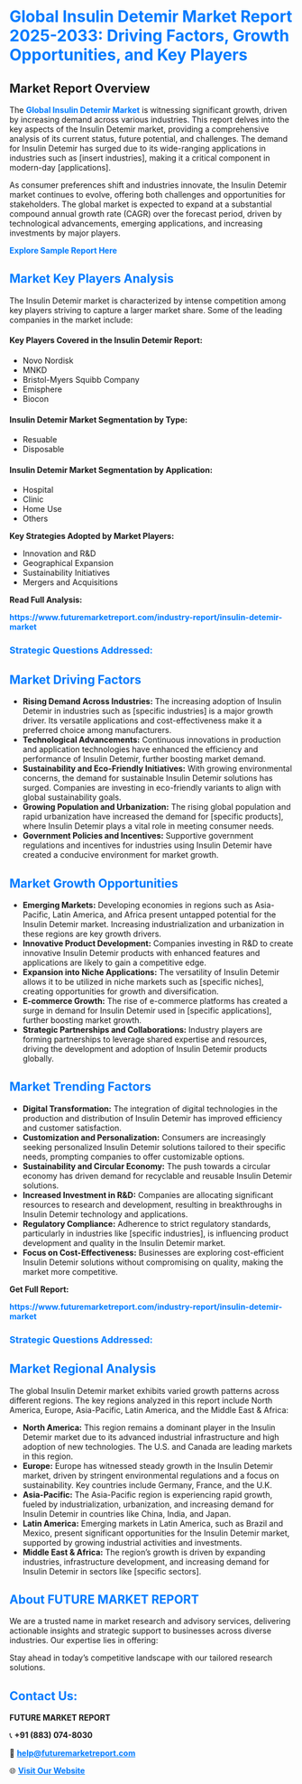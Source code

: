 <h1 style="color: #007BFF;">Global Insulin Detemir Market Report 2025-2033: Driving Factors, Growth Opportunities, and Key Players</h1>

<section id="overview">
<h2>Market Report Overview</h2>
<p>The <a href="https://www.futuremarketreport.com/industry-report/insulin-detemir-market" style="color: #007BFF; text-decoration: none;"><strong>Global Insulin Detemir Market</strong></a> is witnessing significant growth, driven by increasing demand across various industries. This report delves into the key aspects of the Insulin Detemir market, providing a comprehensive analysis of its current status, future potential, and challenges. The demand for Insulin Detemir has surged due to its wide-ranging applications in industries such as [insert industries], making it a critical component in modern-day [applications].</p>
<p>As consumer preferences shift and industries innovate, the Insulin Detemir market continues to evolve, offering both challenges and opportunities for stakeholders. The global market is expected to expand at a substantial compound annual growth rate (CAGR) over the forecast period, driven by technological advancements, emerging applications, and increasing investments by major players.</p>
</section>

<section id="overview">
<p><a href="https://www.futuremarketreport.com/request-sample/reportId=55548" style="color: #007BFF; text-decoration: none;"><strong>Explore Sample Report Here</strong></a></p>
</section>

<section id="key-players">
<h2 style="color: #007BFF;">Market Key Players Analysis</h2>
<p>The Insulin Detemir market is characterized by intense competition among key players striving to capture a larger market share. Some of the leading companies in the market include:</p>
<h4>Key Players Covered in the Insulin Detemir Report:</h4>
<ul><li>Novo Nordisk</li><li>MNKD</li><li>Bristol-Myers Squibb Company</li><li>Emisphere</li><li>Biocon</li></ul>
<h4>Insulin Detemir Market Segmentation by Type:</h4>
<ul><li>Resuable</li><li>Disposable</li></ul>

<h4>Insulin Detemir Market Segmentation by Application:</h4>
<ul><li>Hospital</li><li>Clinic</li><li>Home Use</li><li>Others</li></ul>
<p><strong>Key Strategies Adopted by Market Players:</strong></p>
<ul>
<li>Innovation and R&D</li>
<li>Geographical Expansion</li>
<li>Sustainability Initiatives</li>
<li>Mergers and Acquisitions</li>
</ul>
</section>

<section>
<p><strong>Read Full Analysis: </strong></p><a href="https://www.futuremarketreport.com/industry-report/insulin-detemir-market" style="color: #007BFF; text-decoration: none;"><strong>https://www.futuremarketreport.com/industry-report/insulin-detemir-market</strong></a>
<h3 style="color: #007BFF;">Strategic Questions Addressed:</h3>
</section>

<section id="driving-factors">
<h2 style="color: #007BFF;">Market Driving Factors</h2>
<ul>
<li><strong>Rising Demand Across Industries:</strong> The increasing adoption of Insulin Detemir in industries such as [specific industries] is a major growth driver. Its versatile applications and cost-effectiveness make it a preferred choice among manufacturers.</li>
<li><strong>Technological Advancements:</strong> Continuous innovations in production and application technologies have enhanced the efficiency and performance of Insulin Detemir, further boosting market demand.</li>
<li><strong>Sustainability and Eco-Friendly Initiatives:</strong> With growing environmental concerns, the demand for sustainable Insulin Detemir solutions has surged. Companies are investing in eco-friendly variants to align with global sustainability goals.</li>
<li><strong>Growing Population and Urbanization:</strong> The rising global population and rapid urbanization have increased the demand for [specific products], where Insulin Detemir plays a vital role in meeting consumer needs.</li>
<li><strong>Government Policies and Incentives:</strong> Supportive government regulations and incentives for industries using Insulin Detemir have created a conducive environment for market growth.</li>
</ul>
</section>

<section id="growth-opportunities">
<h2 style="color: #007BFF;">Market Growth Opportunities</h2>
<ul>
<li><strong>Emerging Markets:</strong> Developing economies in regions such as Asia-Pacific, Latin America, and Africa present untapped potential for the Insulin Detemir market. Increasing industrialization and urbanization in these regions are key growth drivers.</li>
<li><strong>Innovative Product Development:</strong> Companies investing in R&D to create innovative Insulin Detemir products with enhanced features and applications are likely to gain a competitive edge.</li>
<li><strong>Expansion into Niche Applications:</strong> The versatility of Insulin Detemir allows it to be utilized in niche markets such as [specific niches], creating opportunities for growth and diversification.</li>
<li><strong>E-commerce Growth:</strong> The rise of e-commerce platforms has created a surge in demand for Insulin Detemir used in [specific applications], further boosting market growth.</li>
<li><strong>Strategic Partnerships and Collaborations:</strong> Industry players are forming partnerships to leverage shared expertise and resources, driving the development and adoption of Insulin Detemir products globally.</li>
</ul>
</section>

<section id="trending-factors">
<h2 style="color: #007BFF;">Market Trending Factors</h2>
<ul>
<li><strong>Digital Transformation:</strong> The integration of digital technologies in the production and distribution of Insulin Detemir has improved efficiency and customer satisfaction.</li>
<li><strong>Customization and Personalization:</strong> Consumers are increasingly seeking personalized Insulin Detemir solutions tailored to their specific needs, prompting companies to offer customizable options.</li>
<li><strong>Sustainability and Circular Economy:</strong> The push towards a circular economy has driven demand for recyclable and reusable Insulin Detemir solutions.</li>
<li><strong>Increased Investment in R&D:</strong> Companies are allocating significant resources to research and development, resulting in breakthroughs in Insulin Detemir technology and applications.</li>
<li><strong>Regulatory Compliance:</strong> Adherence to strict regulatory standards, particularly in industries like [specific industries], is influencing product development and quality in the Insulin Detemir market.</li>
<li><strong>Focus on Cost-Effectiveness:</strong> Businesses are exploring cost-efficient Insulin Detemir solutions without compromising on quality, making the market more competitive.</li>
</ul>
</section>

<section>
<p><strong>Get Full Report: </strong></p><a href="https://www.futuremarketreport.com/industry-report/insulin-detemir-market" style="color: #007BFF; text-decoration: none;"><strong>https://www.futuremarketreport.com/industry-report/insulin-detemir-market</strong></a>
<h3 style="color: #007BFF;">Strategic Questions Addressed:</h3>
</section>


<section id="regional-analysis">
<h2 style="color: #007BFF;">Market Regional Analysis</h2>
<p>The global Insulin Detemir market exhibits varied growth patterns across different regions. The key regions analyzed in this report include North America, Europe, Asia-Pacific, Latin America, and the Middle East & Africa:</p>
<ul>
<li><strong>North America:</strong> This region remains a dominant player in the Insulin Detemir market due to its advanced industrial infrastructure and high adoption of new technologies. The U.S. and Canada are leading markets in this region.</li>
<li><strong>Europe:</strong> Europe has witnessed steady growth in the Insulin Detemir market, driven by stringent environmental regulations and a focus on sustainability. Key countries include Germany, France, and the U.K.</li>
<li><strong>Asia-Pacific:</strong> The Asia-Pacific region is experiencing rapid growth, fueled by industrialization, urbanization, and increasing demand for Insulin Detemir in countries like China, India, and Japan.</li>
<li><strong>Latin America:</strong> Emerging markets in Latin America, such as Brazil and Mexico, present significant opportunities for the Insulin Detemir market, supported by growing industrial activities and investments.</li>
<li><strong>Middle East & Africa:</strong> The region’s growth is driven by expanding industries, infrastructure development, and increasing demand for Insulin Detemir in sectors like [specific sectors].</li>
</ul>
</section>

<footer>
<h2 style="color: #007BFF;">About FUTURE MARKET REPORT</h2>
<p>We are a trusted name in market research and advisory services, delivering actionable insights and strategic support to businesses across diverse industries. Our expertise lies in offering:</p>

<p>Stay ahead in today’s competitive landscape with our tailored research solutions.</p>

<h2 style="color: #007BFF;">Contact Us:</h2>
<p><strong>FUTURE MARKET REPORT</strong></p>
<p>📞 <strong>+91 (883) 074-8030</strong></p>
<p>📧 <strong><a href="mailto:help@futuremarketreport.com" style="color: #007BFF;">help@futuremarketreport.com</a></strong></p>
<p>🌐 <strong><a href="https://www.futuremarketreport.com/" style="color: #007BFF;">Visit Our Website</a></strong></p>
</footer>